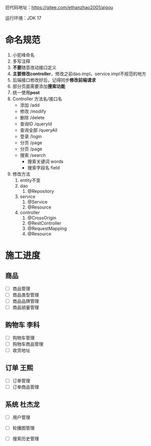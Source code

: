 旧代码地址：https://gitee.com/ethanzhao2001/aigou

运行环境：JDK 17

# 命名规范

1. 小驼峰命名
2. 多写注释
3. **不要**随意改动接口定义
4. **主要修改controller**，修改之前dao.impl，service.impl不规范的地方
5. 后端接口修改好后，记得同步**修改前端请求**
6. 部分页面需要添加**搜索功能**
6. 统一使用**post**
7. Controller 方法名/接口名
    - 添加 /add
    - 修改 /modify
    - 删除 /delete
    - 查询ID /queryId
    - 查询全部 /queryAll
    - 登录 /login
    - 分页 /page
    - 分页 /page
    - 搜索 /search
      - 搜索关键词 words
      - 搜索字段名 field
8. 修改方法
   1. entity不变
   2. dao
      1. @Repository
   3. service
      1. @Service
      2. @Resource
   4. controller
      1. @CrossOrigin
      2. @RestController
      3. @RequestMapping
      4. @Resource


# 施工进度

## 商品

- [ ] 商品管理
- [ ] 商品类型管理
- [ ] 商品品牌管理
- [ ] 商品销量管理

## 购物车 李科

- [ ] 购物车管理
- [ ] 购物车商品管理
- [ ] 收货地址

## 订单 王熙

- [ ] 订单管理
- [ ] 订单商品管理

## 系统 杜杰龙

- [ ] 用户管理
- [ ] 轮播图管理
- [ ] 搜索历史管理

